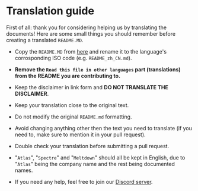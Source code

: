 # Translation guide

First of all: thank you for considering helping us by translating the documents! Here are some small things you should remember before creating a translated `README.MD`.

- Copy the `README.MD` from [here](https://raw.githubusercontent.com/Atlas-OS/Atlas/main/README.md) and rename it to the language's corrosponding ISO code (e.g. `README_zh_CN.md`).

- **Remove the ``Read this file in other languages`` part (translations) from the README you are contributing to.**

- Keep the disclaimer in link form and **DO NOT TRANSLATE THE DISCLAIMER**.

- Keep your translation close to the original text.

- Do not modify the original `README.md` formatting.

- Avoid changing anything other then the text you need to translate (if you need to, make sure to mention it in your pull request).

- Double check your translation before submitting a pull request.

- "`Atlas`", "`Spectre`" and "`Meltdown`" should all be kept in English, due to "`Atlas`" being the company name and the rest being documented names.

- If you need any help, feel free to join our [Discord server](https://discord.atlasos.net).